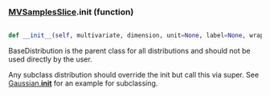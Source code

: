 ### [MVSamplesSlice](MVSamplesSlice.md).__init__ (function)


```py

def __init__(self, multivariate, dimension, unit=None, label=None, wrap_at=None)

```



BaseDistribution is the parent class for all distributions and should
not be used directly by the user.

Any subclass distribution should override the init but call this via
super.  See [Gaussian.__init__](Gaussian.__init__.md) for an example for subclassing.

